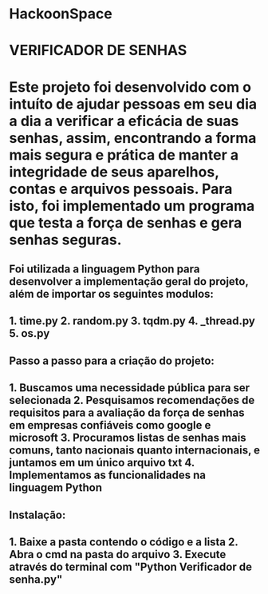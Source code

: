 # HackoonSpace

<h1>VERIFICADOR DE SENHAS<h1/>

  <p>Este projeto foi desenvolvido com o intuíto de ajudar pessoas em seu dia a dia a verificar a eficácia de suas senhas, assim, 
  encontrando a forma mais segura e prática de manter a integridade de seus aparelhos, contas e arquivos pessoais. Para isto, foi
  implementado um programa que testa a força de senhas e gera senhas seguras.<p/>
  
   <h2>Foi utilizada a linguagem Python para desenvolver a implementação geral do projeto, além de importar os seguintes modulos:<h2/>
   1. time.py
   2. random.py
   3. tqdm.py
   4. _thread.py
   5. os.py
   
   <h2>Passo a passo para a criação do projeto:<h2/>
   1. Buscamos uma necessidade pública para ser selecionada
   2. Pesquisamos recomendações de requisitos para a avaliação da força de senhas em empresas confiáveis como google e microsoft
   3. Procuramos listas de senhas mais comuns, tanto nacionais quanto internacionais, e juntamos em um único arquivo txt 
   4. Implementamos as funcionalidades na linguagem Python
   
   <h2>Instalação:<h2/>
   1. Baixe a pasta contendo o código e a lista
   2. Abra o cmd na pasta do arquivo
   3. Execute através do terminal com "Python Verificador de senha.py"
   
   
   
   
